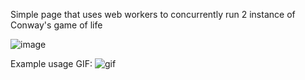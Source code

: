 Simple page that uses web workers to concurrently run 2 instance of Conway's game of life

![image](https://github.com/nik-idc/golp/assets/58989190/45cb5ec8-a4aa-440f-8633-73571411ff8b)

Example usage GIF:
![gif](https://imgur.com/a/UzA0oek)
